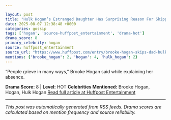 ```yaml
---

layout: post
title: "Hulk Hogan’s Estranged Daughter Has Surprising Reason For Skipping Her Dad’s Funeral""
date: 2025-08-07 12:38:48 +0000
categories: gossip
tags: ['hogan', 'source-huffpost_entertainment', 'drama-hot']
drama_score: 8
primary_celebrity: hogan
source: huffpost_entertainment
source_url: "https://www.huffpost.com/entry/brooke-hogan-skips-dad-hulk-hogan-funeral_n_68936636e4b0d3424bc47638""
mentions: {'brooke_hogan': 2, 'hogan': 4, 'hulk_hogan': 2}
---
```


“People grieve in many ways,” Brooke Hogan said while explaining her absence.

**Drama Score:** 8 | **Level:** HOT **Celebrities Mentioned:** Brooke Hogan, Hogan, Hulk Hogan [Read full article at Huffpost Entertainment](https://www.huffpost.com/entry/brooke-hogan-skips-dad-hulk-hogan-funeral_n_68936636e4b0d3424bc47638)

---

*This post was automatically generated from RSS feeds. Drama scores are calculated based on mention frequency and source reliability.*